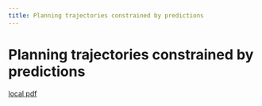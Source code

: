 ```yaml
---
title: Planning trajectories constrained by predictions
---
```


# Planning trajectories constrained by predictions

[local pdf](../../../pdfs/Planning%20trajectories%20constrained%20by%20predictions.pdf)
